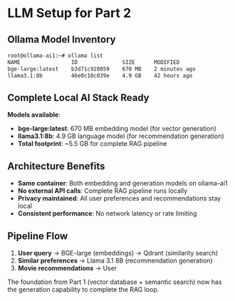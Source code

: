# LLM Setup for Part 2

## Ollama Model Inventory

```bash
root@ollama-ai1:~# ollama list
NAME                ID              SIZE      MODIFIED      
bge-large:latest    b3d71c928059    670 MB    2 minutes ago    
llama3.1:8b         46e0c10c039e    4.9 GB    42 hours ago 
```

## Complete Local AI Stack Ready

**Models available**:
- **bge-large:latest**: 670 MB embedding model (for vector generation)
- **llama3.1:8b**: 4.9 GB language model (for recommendation generation)
- **Total footprint**: ~5.5 GB for complete RAG pipeline

## Architecture Benefits

- **Same container**: Both embedding and generation models on ollama-ai1
- **No external API calls**: Complete RAG pipeline runs locally
- **Privacy maintained**: All user preferences and recommendations stay local
- **Consistent performance**: No network latency or rate limiting

## Pipeline Flow

1. **User query** → BGE-large (embeddings) → Qdrant (similarity search)
2. **Similar preferences** → Llama 3.1 8B (recommendation generation)
3. **Movie recommendations** → User

The foundation from Part 1 (vector database + semantic search) now has the generation capability to complete the RAG loop.